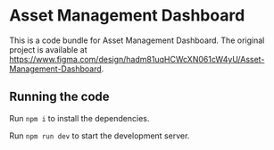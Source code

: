
  # Asset Management Dashboard

  This is a code bundle for Asset Management Dashboard. The original project is available at https://www.figma.com/design/hadm81uqHCWcXN061cW4yU/Asset-Management-Dashboard.

  ## Running the code

  Run `npm i` to install the dependencies.

  Run `npm run dev` to start the development server.
  